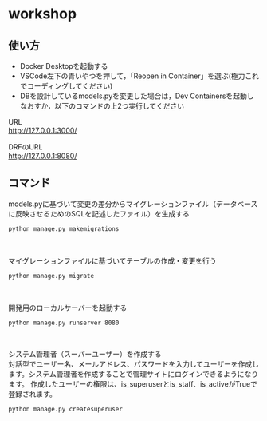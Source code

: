 # workshop

## 


## 使い方
- Docker Desktopを起動する
- VSCode左下の青いやつを押して，「Reopen in Container」を選ぶ(極力これでコーディングしてください)
- DBを設計しているmodels.pyを変更した場合は，Dev Containersを起動しなおすか，以下のコマンドの上2つ実行してください

URL<br>
http://127.0.0.1:3000/

DRFのURL<br>
http://127.0.0.1:8080/

## コマンド
models.pyに基づいて変更の差分からマイグレーションファイル（データベースに反映させるためのSQLを記述したファイル）を生成する
```sh
python manage.py makemigrations
```
<br>

マイグレーションファイルに基づいてテーブルの作成・変更を行う
```sh
python manage.py migrate
```
<br>

開発用のローカルサーバーを起動する
```sh
python manage.py runserver 8080
```
<br>

システム管理者（スーパーユーザー）を作成する<br>
対話型でユーザー名、メールアドレス、パスワードを入力してユーザーを作成します。システム管理者を作成することで管理サイトにログインできるようになります。
作成したユーザーの権限は、is_superuserとis_staff、is_activeがTrueで登録されます。
```sh
python manage.py createsuperuser
```